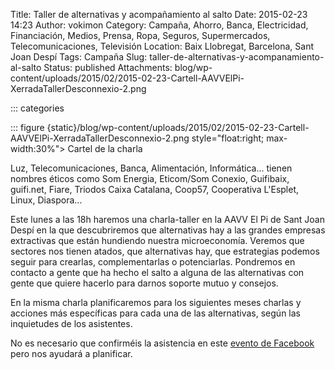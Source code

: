 Title: Taller de alternativas y acompañamiento al salto
Date: 2015-02-23 14:23
Author: vokimon
Category: Campaña, Ahorro, Banca, Electricidad, Financiación, Medios, Prensa, Ropa, Seguros, Supermercados, Telecomunicaciones, Televisión
Location: Baix Llobregat, Barcelona, Sant Joan Despí
Tags: Campaña
Slug: taller-de-alternativas-y-acompanamiento-al-salto
Status: published
Attachments: blog/wp-content/uploads/2015/02/2015-02-23-Cartell-AAVVElPi-XerradaTallerDesconnexio-2.png

::: categories

::: figure {static}/blog/wp-content/uploads/2015/02/2015-02-23-Cartell-AAVVElPi-XerradaTallerDesconnexio-2.png style="float:right; max-width:30%">
	Cartel de la charla

Luz, Telecomunicaciones, Banca, Alimentación, Informática...
tienen nombres éticos como Som Energia, Eticom/Som Conexio, Guifibaix, guifi.net, Fiare, Triodos Caixa Catalana, Coop57, Cooperativa L'Esplet, Linux, Diaspora...

Este lunes a las 18h haremos una charla-taller
en la AAVV El Pi de Sant Joan Despí
en la que descubriremos que alternativas hay a las grandes empresas extractivas
que están hundiendo nuestra microeconomía.
Veremos que sectores nos tienen atados,
que alternativas hay,
que estrategias podemos seguir para crearlas, complementarlas o potenciarlas.
Pondremos en contacto a gente que ha hecho el salto a alguna de las alternativas con gente que quiere hacerlo para darnos soporte mutuo y consejos.

En la misma charla planificaremos para los siguientes meses charlas y
acciones más específicas para cada una de las alternativas, según las inquietudes de los asistentes.

No es necesario que confirméis la asistencia en este [evento de Facebook](https://www.facebook.com/events/781449821903205/ "Evento de FB") pero nos ayudará a planificar.
